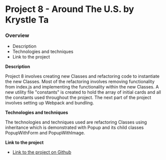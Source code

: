 # Project 8 - Around The U.S. by Krystle Ta

### Overview  

* Description 
* Technologies and techniques  
* Link to the project  
  
**Description**
  
Project 8 involves creating new Classes and refactoring code to instantiate the new Classes. Most of the refactoring involves removing functionality from index.js and implementing the functionality within the new Classes. A new utility file "constants" is created to hold the array of initial cards and all the constants used throughout the project.
The next part of the project involves setting up Webpack and bundling.

**Technologies and  techniques**  
  
The technologies and techniques used are refactoring Classes using inheritance which is demonstrated with Popup and its child classes PopupWithForm and PopupWithImage.

  
**Link to the project**  
  
* [Link to the project on Github](https://krystleta.github.io/se_project_aroundtheus/index.html)  

  
